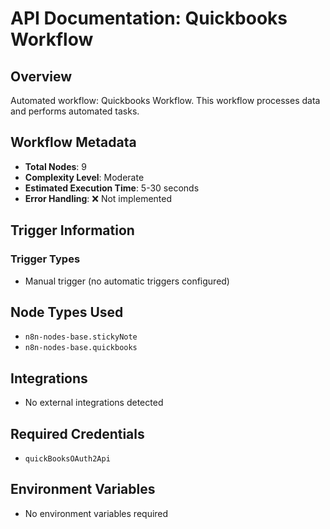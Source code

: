 # API Documentation: Quickbooks Workflow

## Overview
Automated workflow: Quickbooks Workflow. This workflow processes data and performs automated tasks.

## Workflow Metadata
- **Total Nodes**: 9
- **Complexity Level**: Moderate
- **Estimated Execution Time**: 5-30 seconds
- **Error Handling**: ❌ Not implemented

## Trigger Information
### Trigger Types
- Manual trigger (no automatic triggers configured)

## Node Types Used
- `n8n-nodes-base.stickyNote`
- `n8n-nodes-base.quickbooks`

## Integrations
- No external integrations detected

## Required Credentials
- `quickBooksOAuth2Api`

## Environment Variables
- No environment variables required
